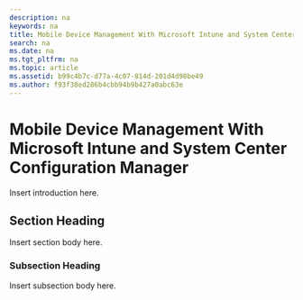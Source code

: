 ```yaml
---
description: na
keywords: na
title: Mobile Device Management With Microsoft Intune and System Center Configuration Manager
search: na
ms.date: na
ms.tgt_pltfrm: na
ms.topic: article
ms.assetid: b99c4b7c-d77a-4c07-814d-201d4d98be49
ms.author: f93f38ed286b4cbb94b9b427a0abc63e
---
```

# Mobile Device Management With Microsoft Intune and System Center Configuration Manager
Insert introduction here.

## Section Heading
Insert section body here.

### Subsection Heading
Insert subsection body here.

